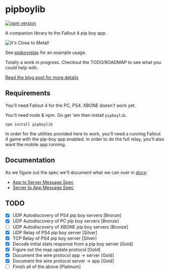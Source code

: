# pipboylib

[![npm version](https://badge.fury.io/js/pipboylib.svg)](https://badge.fury.io/js/pipboylib)

A companion library to the Fallout 4 pip boy app.

![It's Close to Metal!](https://8d8dcdd952aa2708c2ff-519cda130c91226e76017ae910bdb276.ssl.cf1.rackcdn.com/close-to-metal-ba0f30d76e986ef9fa02e7fbb1c3a8a954b268777325adf87250e3f0cfc4ef17.png)

See [pipboyrelay](https://github.com/rgbkrk/pipboyrelay) for an example usage.

Totally a work in progress. Checkout the TODO/ROADMAP to see what you could help with.

[Read the blog post for more details](https://getcarina.com/blog/fallout-4-service-discovery-and-relay)

## Requirements

You'll need Fallout 4 for the PC, PS4. XBONE doesn't work yet.

You'll need node & npm. Go get 'em then install `pipboylib`.

```
npm install pipboylib
```

In order for the utilities provided here to work, you'll need a running Fallout 4 game with the pip-boy app enabled. In order to do the full relay, you'll also want the mobile app running.

## Documentation

As we figure out the spec we'll document what we can over in [docs](docs):

* [App to Server Message Spec](docs/app-msg-spec.md)
* [Server to App Message Spec](docs/server-msg-spec.md)

## TODO

* [X] UDP Autodiscovery of PS4 pip boy servers [Bronze]
* [X] UDP Autodiscovery of PC pip boy servers [Bronze]
* [ ] UDP Autodiscovery of XBONE pip boy servers [Bronze]
* [X] UDP Relay of PS4 pip boy server [Silver]
* [X] TCP Relay of PS4 pip boy server [Silver]
* [X] Decode initial stats response from a pip boy server [Gold]
* [X] Figure out the map update protocol [Gold]
* [X] Document the wire protocol app -> server [Gold]
* [X] Document the wire protocol server -> app [Gold]
* [ ] Finish all of the above [Platinum]
